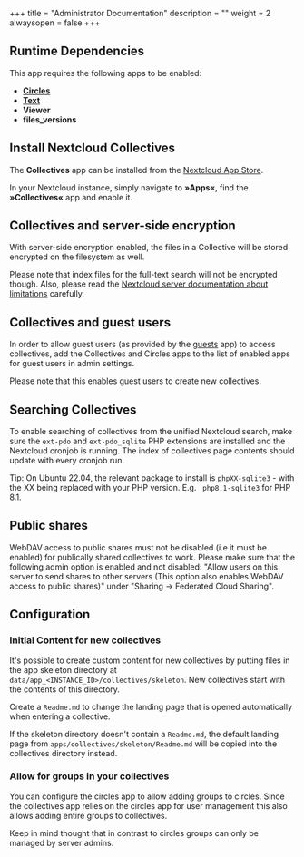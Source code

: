 +++
title = "Administrator Documentation"
description = ""
weight = 2
alwaysopen = false
+++

## Runtime Dependencies

This app requires the following apps to be enabled:

* [**Circles**](https://apps.nextcloud.com/apps/circles)
* [**Text**](https://apps.nextcloud.com/apps/text)
* **Viewer**
* **files_versions**

## Install Nextcloud Collectives

The **Collectives** app can be installed from the [Nextcloud App Store](https://apps.nextcloud.com/apps/collectives).

In your Nextcloud instance, simply navigate to **»Apps«**, find the
**»Collectives«** app and enable it.

## Collectives and server-side encryption

With server-side encryption enabled, the files in a Collective will be stored
encrypted on the filesystem as well.

Please note that index files for the full-text search will not be encrypted
though. Also, please read the [Nextcloud server documentation about
limitations](https://docs.nextcloud.com/server/latest/admin_manual/configuration_files/encryption_configuration.html#files-not-encrypted) carefully.

## Collectives and guest users

In order to allow guest users (as provided by the [guests](https://github.com/nextcloud/guests/)
app) to access collectives, add the Collectives and Circles apps to the list
of enabled apps for guest users in admin settings.

Please note that this enables guest users to create new collectives.

## Searching Collectives

To enable searching of collectives from the unified Nextcloud search, make sure the `ext-pdo` and `ext-pdo_sqlite` PHP extensions are installed and the Nextcloud cronjob is running. The index of collectives page contents should update with every cronjob run.

Tip: On Ubuntu 22.04, the relevant package to install is `phpXX-sqlite3` - with the XX being replaced with your PHP version. E.g. ` php8.1-sqlite3` for PHP 8.1.


## Public shares

WebDAV access to public shares must not be disabled (i.e it must be enabled)
for publically shared collectives to work. Please make sure that the following
 admin option is enabled and not disabled: "Allow users on this server to send
 shares to other servers (This option also enables WebDAV access to public shares)"
 under "Sharing -> Federated Cloud Sharing".

## Configuration

### Initial Content for new collectives

It's possible to create custom content for new collectives by putting files
in the app skeleton directory at `data/app_<INSTANCE_ID>/collectives/skeleton`.
New collectives start with the contents of this directory.

Create a `Readme.md` to change the landing page that is opened automatically
when entering a collective.

If the skeleton directory doesn't contain a `Readme.md`, the default landing
page from `apps/collectives/skeleton/Readme.md` will be copied into the
collectives directory instead.

### Allow for groups in your collectives

You can configure the circles app to allow adding groups to circles.
Since the collectives app relies on the circles app for user management
this also allows adding entire groups to collectives.

Keep in mind thought that in contrast to circles
groups can only be managed by server admins.
